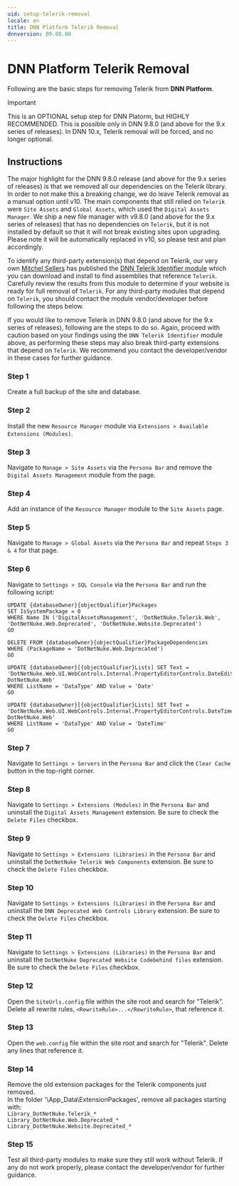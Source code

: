 ```yaml
---
uid: setup-telerik-removal
locale: en
title: DNN Platform Telerik Removal
dnnversion: 09.08.00
---
```


# DNN Platform Telerik Removal
Following are the basic steps for removing Telerik from **DNN Platform**.

> [!IMPORTANT]
> This is an OPTIONAL setup step for DNN Platorm, but HIGHLY RECOMMENDED. This is possible only in DNN 9.8.0 (and above for the 9.x series of releases). In DNN 10.x, Telerik removal will be forced, and no longer optional.

## Instructions
The major highlight for the DNN 9.8.0 release (and above for the 9.x series of releases) is that we removed all our dependencies on the Telerik library. In order to not make this a breaking change, we do leave Telerik removal as a manual option until v10. The main components that still relied on `Telerik` were `Site Assets` and `Global Assets`, which used the `Digital Assets Manager`. We ship a new file manager with v9.8.0 (and above for the 9.x series of releases) that has no dependencies on `Telerik`, but it is not installed by default so that it will not break existing sites upon upgrading. Please note it will be automatically replaced in v10, so please test and plan accordingly.

To identify any third-party extension(s) that depend on Telerik, our very own [Mitchel Sellers](https://github.com/mitchelsellers) has published the [DNN Telerik Identifier module](https://github.com/IowaComputerGurus/DnnTelerikIdentifier) which you can download and install to find assemblies that reference `Telerik`.  Carefully review the results from this module to determine if your website is ready for full removal of `Telerik`.  For any third-party modules that depend on `Telerik`, you should contact the module vendor/developer before following the steps below.

If you would like to remove Telerik in DNN 9.8.0 (and above for the 9.x series of releases), following are the steps to do so.  Again, proceed with caution based on your findings using the `DNN Telerik Identifier` module above, as performing these steps may also break third-party extensions that depend on `Telerik`.  We recommend you contact the developer/vendor in these cases for further guidance.

### Step 1
Create a full backup of the site and database.

### Step 2
Install the new `Resource Manager` module via `Extensions > Available Extensions (Modules)`.

### Step 3
Navigate to `Manage > Site Assets` via the `Persona Bar` and remove the `Digital Assets Management` module from the page.

### Step 4
Add an instance of the `Resource Manager` module to the `Site Assets` page.

### Step 5
Navigate to `Manage > Global Assets` via the `Persona Bar` and repeat `Steps 3 & 4` for that page.

### Step 6
Navigate to `Settings > SQL Console` via the `Persona Bar` and run the following script:

```
UPDATE {databaseOwner}{objectQualifier}Packages
SET IsSystemPackage = 0
WHERE Name IN ('DigitalAssetsManagement', 'DotNetNuke.Telerik.Web', 'DotNetNuke.Web.Deprecated', 'DotNetNuke.Website.Deprecated')
GO

DELETE FROM {databaseOwner}{objectQualifier}PackageDependencies
WHERE (PackageName = 'DotNetNuke.Web.Deprecated')
GO

UPDATE {databaseOwner}[{objectQualifier}Lists] SET Text = 'DotNetNuke.Web.UI.WebControls.Internal.PropertyEditorControls.DateEditControl, DotNetNuke.Web'
WHERE ListName = 'DataType' AND Value = 'Date'
GO

UPDATE {databaseOwner}[{objectQualifier}Lists] SET Text = 'DotNetNuke.Web.UI.WebControls.Internal.PropertyEditorControls.DateTimeEditControl, DotNetNuke.Web'
WHERE ListName = 'DataType' AND Value = 'DateTime'
GO
```

### Step 7
Navigate to `Settings > Servers` in the `Persona Bar` and click the `Clear Cache` button in the top-right corner.

### Step 8
Navigate to `Settings > Extensions (Modules)` in the `Persona Bar` and uninstall the `Digital Assets Management` extension.  Be sure to check the `Delete Files` checkbox.

### Step 9
Navigate to `Settings > Extensions (Libraries)` in the `Persona Bar` and uninstall the `DotNetNuke Telerik Web Components` extension.  Be sure to check the `Delete Files` checkbox.

### Step 10
Navigate to `Settings > Extensions (Libraries)` in the `Persona Bar` and uninstall the `DNN Deprecated Web Controls Library` extension.  Be sure to check the `Delete Files` checkbox.

### Step 11
Navigate to `Settings > Extensions (Libraries)` in the `Persona Bar` and uninstall the `DotNetNuke Deprecated Website Codebehind files` extension.  Be sure to check the `Delete Files` checkbox.

### Step 12
Open the `SiteUrls.config` file within the site root and search for "Telerik".  Delete all rewrite rules, `<RewriteRule>...</RewriteRule>`, that reference it.
 
### Step 13
Open the `web.config` file within the site root and search for "Telerik".  Delete any lines that reference it.

### Step 14
Remove the old extension packages for the Telerik components just removed.  
In the folder '\App_Data\ExtensionPackages', remove all packages starting with:  
`Library_DotNetNuke.Telerik_*`  
`Library_DotNetNuke.Web.Deprecated_*`  
`Library_DotNetNuke.Website.Deprecated_*`  

 
### Step 15
Test all third-party modules to make sure they still work without Telerik.  If any do not work properly, please contact the developer/vendor for further guidance.
